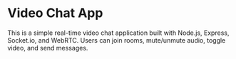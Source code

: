 # Video Chat App

This is a simple real-time video chat application built with Node.js, Express, Socket.io, and WebRTC. Users can join rooms, mute/unmute audio, toggle video, and send messages.

 